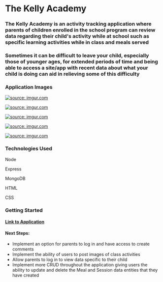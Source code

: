 <h1>The Kelly Academy</h1>
<h3>The Kelly Academy is an activity tracking application where parents of children enrolled in the school program can review 
data regarding their child's activity while at school such as specific learning activities while in class and meals served</h3>
<h3>Sometimes it can be difficult to leave your child, especially those of younger ages, for extended periods of time and being
able to access a site/app with recent data about what your child is doing can aid in relieving some of this difficulty</h3>

<h3>Application Images</h3>
  <p><a href="https://imgur.com/CvzwSbk"><img src="https://i.imgur.com/CvzwSbk.png" title="source: imgur.com" /></a></p>
  <p><a href="https://imgur.com/HuWMpiQ"><img src="https://i.imgur.com/HuWMpiQ.png" title="source: imgur.com" /></a></p>
  <p><a href="https://imgur.com/rrvCgGl"><img src="https://i.imgur.com/rrvCgGl.png" title="source: imgur.com" /></a></p>
  <p><a href="https://imgur.com/O89B5Kc"><img src="https://i.imgur.com/O89B5Kc.png" title="source: imgur.com" /></a></p>
  <p><a href="https://imgur.com/yNKTItu"><img src="https://i.imgur.com/yNKTItu.png" title="source: imgur.com" /></a></p>


<h3>Technologies Used</h3>
<p>Node</p>
<p>Express</p>
<p>MongoDB</p>
<p>HTML</p>
<p>CSS</p>

<h3>Getting Started</h3>
<h4><a href="https://kelly-academy.onrender.com"> Link to Application</a>

<h4>Next Steps:</h4>
  <ul>
    <li>Implement an option for parents to log in and have access to create comments</li>
    <li>Implement the ability of users to post images of class activities</li>
    <li>Allow parents to log in to view data specific to their child</li>
    <li>Implement more CRUD throughout the application giving users the ability to update and delete the Meal and Session data entities that they have created</li>
  </ul>

